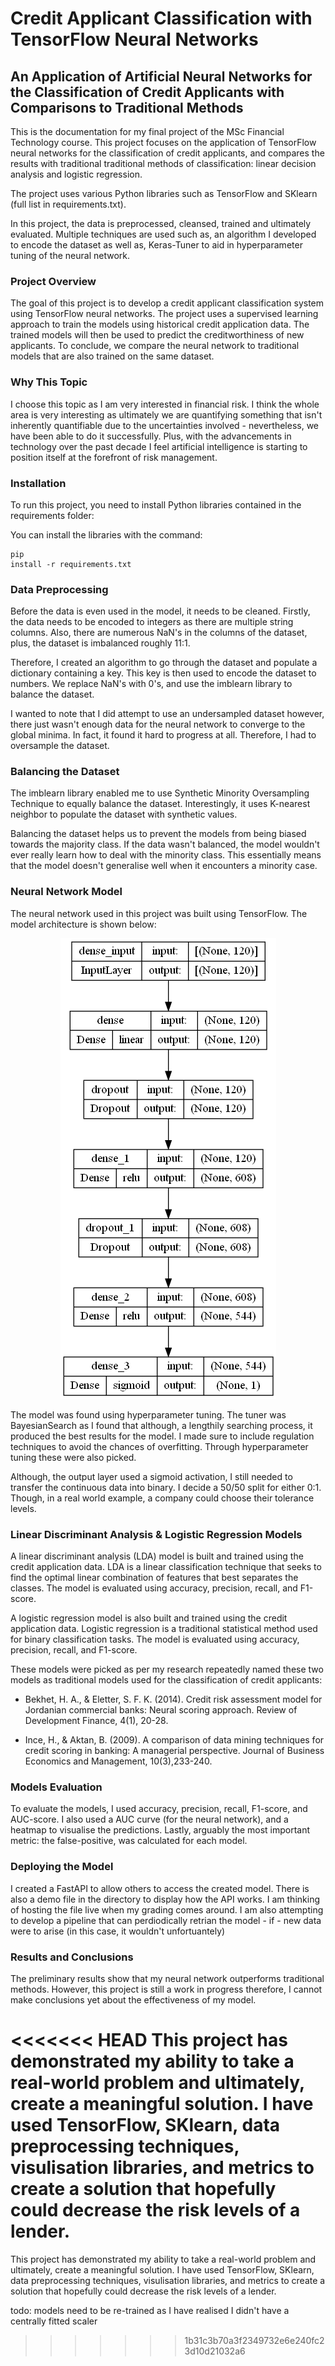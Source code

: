 # Credit Applicant Classification with TensorFlow Neural Networks

## An Application of Artificial Neural Networks for the Classification of Credit Applicants with Comparisons to Traditional Methods

This is the documentation for my final project of the MSc Financial Technology course. This project focuses on the application of TensorFlow neural networks for the classification of credit applicants, and compares the results with traditional traditional methods of classification: linear decision analysis and logistic regression. 

The project uses various Python libraries such as TensorFlow and SKlearn (full list in requirements.txt).

In this project, the data is preprocessed, cleansed, trained and ultimately evaluated. Multiple techniques are used such as, an algorithm I developed to encode the dataset as well as, Keras-Tuner to aid in hyperparameter tuning of the neural network.

### Project Overview
The goal of this project is to develop a credit applicant classification system using TensorFlow neural networks. The project uses a supervised learning approach to train the models using historical credit application data. The trained models will then be used to predict the creditworthiness of new applicants. To conclude, we compare the neural network to traditional models that are also trained on the same dataset. 

### Why This Topic
I choose this topic as I am very interested in financial risk. I think the whole area is very interesting as ultimately we are quantifying something that isn't inherently quantifiable due to the uncertainties involved - nevertheless, we have been able to do it successfully. Plus, with the advancements in technology over the past decade I feel artificial intelligence is starting to position itself at the forefront of risk management. 

### Installation
To run this project, you need to install Python libraries contained in the requirements folder:

You can install the libraries with the command: <pre><code>pip install -r requirements.txt</code></pre>

### Data Preprocessing
Before the data is even used in the model, it needs to be cleaned. Firstly, the data needs to be encoded to integers as there are multiple string columns. Also, there are numerous NaN's in the columns of the dataset, plus, the dataset is imbalanced roughly 11:1.

Therefore, I created an algorithm to go through the dataset and populate a dictionary containing a key. This key is then used to encode the dataset to numbers. We replace NaN's with 0's, and use the imblearn library to balance the dataset.

I wanted to note that I did attempt to use an undersampled dataset however, there just wasn't enough data for the neural network to converge to the global minima. In fact, it found it hard to progress at all. Therefore, I had to oversample the dataset.  

### Balancing the Dataset
The imblearn library enabled me to use Synthetic Minority Oversampling Technique to equally balance the dataset. Interestingly, it uses K-nearest neighbor to populate the dataset with synthetic values. 

Balancing the dataset helps us to prevent the models from being biased towards the majority class. If the data wasn't balanced, the model wouldn't ever really learn how to deal with the minority class. This essentially means that the model doesn't generalise well when it encounters a minority case.  

### Neural Network Model
The neural network used in this project was built using TensorFlow. The model architecture is shown below: 

<p align="center">
  <img src="https://github.com/JackGreenaway/final_project/blob/main/misc/nn_model.png"/>
</p>

The model was found using hyperparameter tuning. The tuner was BayesianSearch as I found that although, a lengthily searching process, it produced the best results for the model. I made sure to include regulation techniques to avoid the chances of overfitting. Through hyperparameter tuning these were also picked.

Although, the output layer used a sigmoid activation, I still needed to transfer the continuous data into binary. I decide a 50/50 split for either 0:1. Though, in a real world example, a company could choose their tolerance levels.

### Linear Discriminant Analysis & Logistic Regression Models
A linear discriminant analysis (LDA) model is built and trained using the credit application data. LDA is a linear classification technique that seeks to find the optimal linear combination of features that best separates the classes. The model is evaluated using accuracy, precision, recall, and F1-score.

A logistic regression model is also built and trained using the credit application data. Logistic regression is a traditional statistical method used for binary classification tasks. The model is evaluated using accuracy, precision, recall, and F1-score.

These models were picked as per my research repeatedly named these two models as traditional models used for the classification of credit applicants:

- Bekhet, H. A., & Eletter, S. F. K. (2014). Credit risk assessment model for Jordanian commercial banks: Neural scoring approach. Review of Development Finance, 4(1), 20-28. 

- Ince, H., & Aktan, B. (2009). A comparison of data mining techniques for credit scoring in banking: A managerial perspective. Journal of Business Economics and Management, 10(3),233-240. 

### Models Evaluation
To evaluate the models, I used accuracy, precision, recall, F1-score, and AUC-score. I also used a AUC curve (for the neural network), and a heatmap to visualise the predictions. Lastly, arguably the most important metric: the false-positive, was calculated for each model.   

### Deploying the Model
I created a FastAPI to allow others to access the created model. There is also a demo file in the directory to display how the API works. I am thinking of hosting the file live when my grading comes around. I am also attempting to develop a pipeline that can perdiodically retrian the model - if - new data were to arise (in this case, it wouldn't unfortuantely)

### Results and Conclusions
The preliminary results show that my neural network outperforms traditional methods. However, this project is still a work in progress therefore, I cannot make conclusions yet about the effectiveness of my model. 

<<<<<<< HEAD
This project has demonstrated my ability to take a real-world problem and ultimately, create a meaningful solution. I have used TensorFlow, SKlearn, data preprocessing techniques, visulisation libraries, and metrics to create a solution that hopefully could decrease the risk levels of a lender. 
=======
This project has demonstrated my ability to take a real-world problem and ultimately, create a meaningful solution. I have used TensorFlow, SKlearn, data preprocessing techniques, visulisation libraries, and metrics to create a solution that hopefully could decrease the risk levels of a lender. 

todo:
  models need to be re-trained as I have realised I didn't have a centrally fitted scaler
>>>>>>> 1b31c3b70a3f2349732e6e240fc23d10d21032a6
